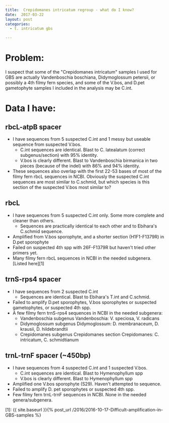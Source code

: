 ```yaml
---
title:  Crepidomanes intricatum regroup - what do I know?
date:  2017-03-22
layout: post
categories:
  - t. intricatum gbs

---
```

# Problem:

I suspect that some of the "Crepidomanes intricatum" samples I used for GBS are actually Vandenboschia boschiana, Didymoglossum petersii, or possibly a 4th filmy fern species, and some of the V.bos, and D.pet gametophyte samples I included in the analysis may be C.int.

# Data I have:

## rbcL-atpB spacer

  * I have sequences from 5 suspected C.int and 1 messy but useable sequence from suspected V.bos.
    * C.int sequences are identical. Blast to C. latealatum (correct subgenus/section) with 95% identity.
    * V.bos is clearly different. Blast to Vandenboschia birmanica in two pieces (because of the indel) with 86% and 94% identity.
  * These sequences also overlap with the first 22-53 bases of most of the filmy fern rbcL sequences in NCBI. Obviously the suspected C.int sequences are most similar to C.schmid, but which species is this section of the suspected V.bos most similar to?

## rbcL

  * I have sequences from 5 suspected C.int only. Some more complete and cleaner than others.
    * Sequences are practically identical to each other and to Ebihara's C.schmid sequence.
  * Amplified from V.bos sporophyte, and a shorter section (H1F1-F1379R) in D.pet sporophyte
  * Failed on suspected 4th spp with 26F-F1379R but haven't tried other primers yet.
  * Many filmy fern rbcL sequences in NCBI in the needed subgenera. [Listed here][1]


## trnS-rps4 spacer

  * I have sequences from 2 suspected C.int
    * Sequences are identical. Blast to Ebihara's T.int and C.schmid.
  * Failed to amplify D.pet sporophytes, V.bos sporophytes or suspected gametophytes, or suspected 4th spp.
  * A few filmy fern trnS-rps4 sequences in NCBI in the needed subgenera:
    * Vandenboschia subgenus Vandenboschia: V. speciosa, V. radicans
    * Didymoglossum subgenus Didymoglossum: D. membranaceum, D. krausii, D. hildebrandtii
    * Crepidomanes subgenus Crepidomanes section Crepidomanes: C. intricatum, C. schmidtianum

## trnL-trnF spacer (~450bp)

  * I have sequences from 4 suspected C.int and 1 suspected V.bos.
    * C.int sequences are identical. Blast to Hymenophyllum spp
    * V.bos is clearly different. Blast to Hymenophyllum spp
  * Amplified one V.bos sporophyte (S29). Haven't attempted to sequence.
  * Failed to amplify D. pet sporophytes or suspected 4th spp.
  * Few filmy fern trnL-trnF sequences in NCBI. None in the needed genera/subgenera.

[1]: {{ site.baseurl }}{% post_url /2016/2016-10-17-Difficult-amplification-in-GBS-samples %}
